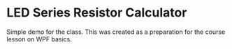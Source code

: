 # LED Series Resistor Calculator

Simple demo for the class. This was created as a preparation for the course lesson on WPF basics.
